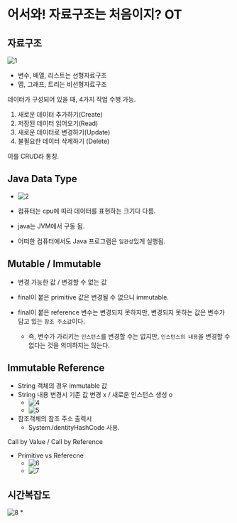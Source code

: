 어서와! 자료구조는 처음이지? OT   
==========
자료구조
---------
![1](https://user-images.githubusercontent.com/102513932/170987972-73072f14-5a12-4f25-96b0-d1592673f329.png)
+ 변수, 배열, 리스트는 선형자료구조
+ 맵, 그래프, 트리는 비선형자료구조

데이터가 구성되어 있을 때, 4가지 작업 수행 가능.   

 1. 새로운 데이터 추가하기(Create)
 2. 저장된 데이터 읽어오기(Read)
 3. 새로운 데이터로 변경하기(Update)
 4. 불필요한 데이터 삭제하기 (Delete)   

이를 CRUD라 통칭.

Java Data Type
-----
+ ![2](https://user-images.githubusercontent.com/102513932/170989873-03437b5f-1db5-4dd3-bbe6-832889b593e5.png)

+ 컴퓨터는 cpu에 따라 데이터를 표현하는 크기다 다름.  
+ java는 JVM에서 구동 됨.
+  어떠한 컴퓨터에서도 Java 프로그램은 `일관성`있게 실행됨.

Mutable / Immutable
-------
+ 변경 가능한 값 / 변경할 수 없는 값    
  
+ final이 붙은 primitive 값은 변경될 수 없으니 immutable.   
  
+ final이 붙은 reference 변수는 변경되지 못하지만, 변경되지 못하는 값은 변수가 담고 있는 `참조 주소값`이다. 
  
  + 즉, 변수가 가리키는 `인스턴스`를 변경할 수는 없지만, `인스턴스의 내용`을 변경할 수 없다는 것을 의미하지는 않는다. 

Immutable Reference
---------
* String 객체의 경우 immutable 값
* String 내용 변경시 기존 값 변경 x / 새로운 인스턴스 생성 o
  * ![4](https://user-images.githubusercontent.com/102513932/170990944-3b774adc-9f59-41f1-a7d0-8da463ac2fab.png)
  * ![5](https://user-images.githubusercontent.com/102513932/170990950-1595d8e6-23f6-4587-a3a0-0d56b45c2e85.png)
* 참조객체의 참조 주소 출력시
  * System.identityHashCode 사용.

Call by Value / Call by Reference
+ Primitive vs Referecne
  + ![6](https://user-images.githubusercontent.com/102513932/170992049-4bd8d91d-4a4f-4e5b-93cd-aa0f43107056.png)
  + ![7](https://user-images.githubusercontent.com/102513932/170992064-f005d805-f2e0-4438-82b8-c046aea7aa21.png)

시간복잡도
-----------
  ![8](https://user-images.githubusercontent.com/102513932/170991672-6bd7f2e3-793e-4591-bfe1-60dcc8cf5209.png)
* 

